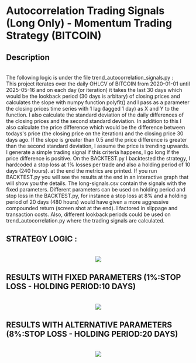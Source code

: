 # Autocorrelation Trading Signals (Long Only) - Momentum Trading Strategy (BITCOIN)

<h2>Description</h2>
<br />
The following logic is under the file trend_autocorrelation_signals.py :
<br />
This project iterates over the daily OHLCV of BITCOIN from 2020-01-01 until 2025-05-16 and on each day (or iteration) it takes the last 30 days which would be the lookback period (30 days is arbitary) of closing prices and calculates the slope with numpy function polyfit() and I pass as a parameter the closing prices time series with 1 lag (lagged 1 day) as X and Y to the function. I also calculate the standard deviation of the daily differences of the closing prices and the second standard deviation. In addition to this I also calculate the price difference which would be the difference between todays's price (the closing price on the iteration) and the closing price 30 days ago. If the slope is greater than 0.5 and the price difference is greater than the second standard deviation, I assume the price is trending upwards. I generate a simple trading signal if this criteria happens, I go long If the price difference is positive. 
On the BACKTEST.py I backtested the strategy, I hardcoded a stop loss at 1% losses per trade and also a holding period of 10 days (240 hours). at the end the metrics are printed.
If you run BACKTEST.py you will see the results at the end in an interactive graph that will show you the details. The long-signals.csv contain the signals with the fixed parameters.
Different parameters can be used on holding period and stop loss in the BACKTEST.py, for instance a stop loss at 8% and a holding period of 20 days (480 hours) would have given a more aggressive compounded return (screen shot at the end).
I factored in slippage and transaction costs.
Also, different lookback periods could be used on trend_autocorrelation.py where the trading signals are calculated.
<br />

<h2>STRATEGY LOGIC :</h2>

<p align="center">
<br/>
<img src="https://i.imgur.com/noh7GP7.png"/>
<br />

<h2>RESULTS WITH FIXED PARAMETERS (1%:STOP LOSS - HOLDING PERIOD:10 DAYS) </h2>
<p align="center">
<br/>
<img src="https://i.imgur.com/mmP2xx8.png"/>
<br />

<h2>RESULTS WITH ALTERNATIVE PARAMETERS (8%:STOP LOSS - HOLDING PERIOD:20 DAYS) </h2>
<p align="center">
<br/>
<img src="https://i.imgur.com/nFxd9y6.png"/>
<br />
